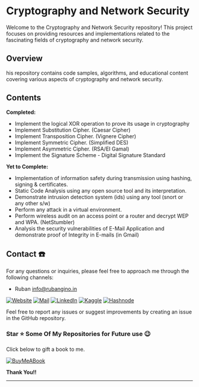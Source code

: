 # Cryptography and Network Security

Welcome to the Cryptography and Network Security repository! This project focuses on providing resources and implementations related to the fascinating fields of cryptography and network security.

## Overview

his repository contains code samples, algorithms, and educational content covering various aspects of cryptography and network security.

## Contents 

**Completed:**

- Implement the logical XOR operation to prove its usage in cryptography
- Implement Substitution Cipher. (Caesar Cipher)
- Implement Transposition Cipher. (Vignere Cipher)
- Implement Symmetric Cipher. (Simplified DES)
- Implement Asymmetric Cipher. (RSA/EI Gamal)
- Implement the Signature Scheme - Digital Signature Standard

**Yet to Complete:**

- Implementation of information safety during transmission using hashing, signing & certificates.
- Static Code Analysis using any open source tool and its interpretation.
- Demonstrate intrusion detection system (ids) using any tool (snort or any other s/w)
- Perform any attack in a virtual environment.
- Perform wireless audit on an access point or a router and decrypt WEP and WPA. (NetStumbler)
- Analysis the security vulnerabilities of E-Mail Application and demonstrate proof of Integrity in E-mails (in Gmail)

<!--Contact-->
## Contact ☎️

For any questions or inquiries, please feel free to approach me through the following channels: 

- Ruban [info@rubangino.in](https://mailto:info@rubangino.in/)

[![Website](https://img.shields.io/badge/website-000000?style=for-the-badge&logo=About.me&logoColor=white)](https://rubangino.in/)
[![Mail](https://img.shields.io/badge/Email-D14836?style=for-the-badge&logo=gmail&logoColor=white)](mailto:info@rubangino.in)
[![LinkedIn](https://img.shields.io/badge/LinkedIn-0077B5?style=for-the-badge&logo=linkedin&logoColor=white)](https://www.linkedin.com/in/ruban-gino-singh/)
[![Kaggle](https://img.shields.io/badge/Kaggle-20BEFF?style=for-the-badge&logo=Kaggle&logoColor=white)](https://www.kaggle.com/rubanginosingh)
[![Hashnode](https://img.shields.io/badge/Hashnode-2962FF?style=for-the-badge&logo=hashnode&logoColor=white)](https://rubangino.hashnode.dev/)

Feel free to report any issues or suggest improvements by creating an issue in the GitHub repository.

### Star ⭐ Some Of My Repositories for Future use 😉

Click below to gift a book to me.

[![BuyMeABook](https://img.shields.io/badge/Buy%20Me%20a%20Book-ffdd00?style=for-the-badge&logo=buy-me-a-book&logoColor=black)
](https://bit.ly/3M5jxLd)

**Thank You!!**

<hr/>
